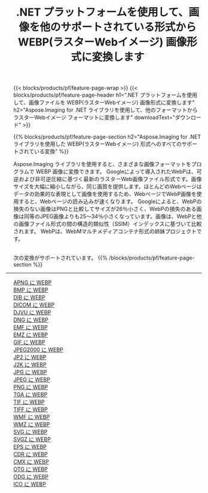 ﻿---
title: .NET プラットフォームを使用して、画像を他のサポートされている形式から WEBP(ラスターWebイメージ) 画像形式に変換します 
weight: 3920
url: /ja/net/conversion/to/webp 
lang: ja
langdirlevel: 2
locales: zh-hans,ja,it,ru,de,es,fr,nl,id,lt,pl,pt,vi,tr,ko,zh-hant,ar,hi,th,sv,cs,uk,he
description: Aspose.Imaging for .NET ライブラリを使用すると、サポートされている他の画像フォーマットから WEBP(ラスターWebイメージ) に簡単に変換できます。
---

{{< blocks/products/pf/feature-page-wrap >}}
{{< blocks/products/pf/feature-page-header h1=".NET プラットフォームを使用して、画像ファイルを WEBP(ラスターWebイメージ) 画像形式に変換します" h2="Aspose.Imaging for .NET ライブラリを使用して、他のフォーマットから ラスターWebイメージ フォーマットに変換します" downloadText="ダウンロード" >}}


{{% blocks/products/pf/feature-page-section  h2="Aspose.Imaging for .NET ライブラリを使用した WEBP(ラスターWebイメージ) 形式へのすべてのサポートされている変換" %}}
<p align=justify>Aspose.Imaging ライブラリを使用すると、さまざまな画像フォーマットをプログラムで WEBP 画像に変換できます。 Googleによって導入されたWebPは、可逆および非可逆圧縮に基づく最新のラスターWeb画像ファイル形式です。画像サイズを大幅に縮小しながら、同じ画質を提供します。ほとんどのWebページはデータの効果的な表現として画像を使用するため、WebページでWebP画像を使用すると、Webページの読み込みが速くなります。 Googleによると、WebPの損失のない画像はPNGと比較してサイズが26％小さく、WebPの損失のある画像は同等のJPEG画像よりも25〜34％小さくなっています。画像は、WebPと他の画像ファイル形式の間の構造的類似性（SSIM）インデックスに基づいて比較されます。 WebPは、WebMマルチメディアコンテナ形式の姉妹プロジェクトです。</p>
<br/>
次の変換がサポートされています。
{{% /blocks/products/pf/feature-page-section %}}
<div class="container-fluid productfamilypage bg-gray">
    <div class="convertypes bg-gray agp-content section">
        <div class="container">
		<hr style="margin-left:-20px;"/>
		<div class="row other-converters">
		    <div class='col-md-2 other-converter remove-lp remove-rp'><a href="/imaging/ja/net/conversion/apng-to-webp" >APNG に WEBP</a></div>
<div class='col-md-2 other-converter remove-lp remove-rp'><a href="/imaging/ja/net/conversion/bmp-to-webp" >BMP に WEBP</a></div>
<div class='col-md-2 other-converter remove-lp remove-rp'><a href="/imaging/ja/net/conversion/dib-to-webp" >DIB に WEBP</a></div>
<div class='col-md-2 other-converter remove-lp remove-rp'><a href="/imaging/ja/net/conversion/dicom-to-webp" >DICOM に WEBP</a></div>
<div class='col-md-2 other-converter remove-lp remove-rp'><a href="/imaging/ja/net/conversion/djvu-to-webp" >DJVU に WEBP</a></div>
<div class='col-md-2 other-converter remove-lp remove-rp'><a href="/imaging/ja/net/conversion/dng-to-webp" >DNG に WEBP</a></div>
<div class='col-md-2 other-converter remove-lp remove-rp'><a href="/imaging/ja/net/conversion/emf-to-webp" >EMF に WEBP</a></div>
<div class='col-md-2 other-converter remove-lp remove-rp'><a href="/imaging/ja/net/conversion/emz-to-webp" >EMZ に WEBP</a></div>
<div class='col-md-2 other-converter remove-lp remove-rp'><a href="/imaging/ja/net/conversion/gif-to-webp" >GIF に WEBP</a></div>
<div class='col-md-2 other-converter remove-lp remove-rp'><a href="/imaging/ja/net/conversion/jpeg2000-to-webp" >JPEG2000 に WEBP</a></div>
<div class='col-md-2 other-converter remove-lp remove-rp'><a href="/imaging/ja/net/conversion/jp2-to-webp" >JP2 に WEBP</a></div>
<div class='col-md-2 other-converter remove-lp remove-rp'><a href="/imaging/ja/net/conversion/j2k-to-webp" >J2K に WEBP</a></div>
<div class='col-md-2 other-converter remove-lp remove-rp'><a href="/imaging/ja/net/conversion/jpg-to-webp" >JPG に WEBP</a></div>
<div class='col-md-2 other-converter remove-lp remove-rp'><a href="/imaging/ja/net/conversion/jpeg-to-webp" >JPEG に WEBP</a></div>
<div class='col-md-2 other-converter remove-lp remove-rp'><a href="/imaging/ja/net/conversion/png-to-webp" >PNG に WEBP</a></div>
<div class='col-md-2 other-converter remove-lp remove-rp'><a href="/imaging/ja/net/conversion/tga-to-webp" >TGA に WEBP</a></div>
<div class='col-md-2 other-converter remove-lp remove-rp'><a href="/imaging/ja/net/conversion/tif-to-webp" >TIF に WEBP</a></div>
<div class='col-md-2 other-converter remove-lp remove-rp'><a href="/imaging/ja/net/conversion/tiff-to-webp" >TIFF に WEBP</a></div>
<div class='col-md-2 other-converter remove-lp remove-rp'><a href="/imaging/ja/net/conversion/wmf-to-webp" >WMF に WEBP</a></div>
<div class='col-md-2 other-converter remove-lp remove-rp'><a href="/imaging/ja/net/conversion/wmz-to-webp" >WMZ に WEBP</a></div>
<div class='col-md-2 other-converter remove-lp remove-rp'><a href="/imaging/ja/net/conversion/svg-to-webp" >SVG に WEBP</a></div>
<div class='col-md-2 other-converter remove-lp remove-rp'><a href="/imaging/ja/net/conversion/svgz-to-webp" >SVGZ に WEBP</a></div>
<div class='col-md-2 other-converter remove-lp remove-rp'><a href="/imaging/ja/net/conversion/eps-to-webp" >EPS に WEBP</a></div>
<div class='col-md-2 other-converter remove-lp remove-rp'><a href="/imaging/ja/net/conversion/cdr-to-webp" >CDR に WEBP</a></div>
<div class='col-md-2 other-converter remove-lp remove-rp'><a href="/imaging/ja/net/conversion/cmx-to-webp" >CMX に WEBP</a></div>
<div class='col-md-2 other-converter remove-lp remove-rp'><a href="/imaging/ja/net/conversion/otg-to-webp" >OTG に WEBP</a></div>
<div class='col-md-2 other-converter remove-lp remove-rp'><a href="/imaging/ja/net/conversion/odg-to-webp" >ODG に WEBP</a></div>
<div class='col-md-2 other-converter remove-lp remove-rp'><a href="/imaging/ja/net/conversion/ico-to-webp" >ICO に WEBP</a></div>
                </div>
        </div>
    </div>
</div>
<br/>


